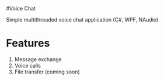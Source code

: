 #Voice Chat

Simple multithreaded voice chat application (C#, WPF, NAudio)

# Features
1. Message exchange
2. Voice calls
3. File transfer (coming soon)

